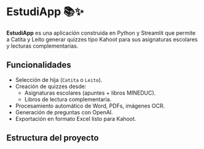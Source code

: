 # EstudiApp 📚✨

**EstudiApp** es una aplicación construida en Python y Streamlit que permite a Catita y Leito generar quizzes tipo Kahoot para sus asignaturas escolares y lecturas complementarias.

## Funcionalidades
- Selección de hija (`Catita` o `Leito`).
- Creación de quizzes desde:
  - Asignaturas escolares (apuntes + libros MINEDUC).
  - Libros de lectura complementaria.
- Procesamiento automático de Word, PDFs, imágenes OCR.
- Generación de preguntas con OpenAI.
- Exportación en formato Excel listo para Kahoot.

## Estructura del proyecto
